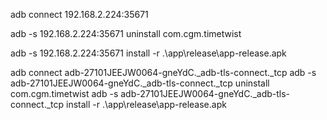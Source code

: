 adb connect 192.168.2.224:35671 

adb -s 192.168.2.224:35671 uninstall com.cgm.timetwist 

adb -s 192.168.2.224:35671 install -r .\app\release\app-release.apk 


adb connect adb-27101JEEJW0064-gneYdC._adb-tls-connect._tcp
adb -s adb-27101JEEJW0064-gneYdC._adb-tls-connect._tcp uninstall com.cgm.timetwist
adb -s adb-27101JEEJW0064-gneYdC._adb-tls-connect._tcp install -r .\app\release\app-release.apk 